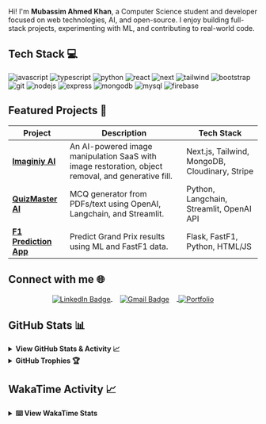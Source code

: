 Hi! I'm **Mubassim Ahmed Khan**, a Computer Science student and developer focused on web technologies, AI, and open-source. I enjoy building full-stack projects, experimenting with ML, and contributing to real-world code.

## Tech Stack 💻

<div>
<img src="https://img.shields.io/badge/JavaScript-323330?style=for-the-badge&logo=javascript&logoColor=F7DF1E" alt="javascript"/>
<img src="https://img.shields.io/badge/TypeScript-007ACC?style=for-the-badge&logo=typescript&logoColor=white" alt="typescript"/>
<img src="https://img.shields.io/badge/Python-FFD43B?style=for-the-badge&logo=python&logoColor=blue" alt="python"/>
<img src="https://img.shields.io/badge/React-20232A?style=for-the-badge&logo=react&logoColor=61DAFB" alt="react"/>
<img src="https://img.shields.io/badge/next%20js-000000?style=for-the-badge&logo=nextdotjs&logoColor=white" alt="next"/>
<img src="https://img.shields.io/badge/Tailwind_CSS-38B2AC?style=for-the-badge&logo=tailwind-css&logoColor=white" alt="tailwind"/> 
<img src="https://img.shields.io/badge/Bootstrap-563D7C?style=for-the-badge&logo=bootstrap&logoColor=white" alt="bootstrap"/>
<img src="https://img.shields.io/badge/GIT-E44C30?style=for-the-badge&logo=git&logoColor=white" alt="git"/>
<img src="https://img.shields.io/badge/Node%20js-339933?style=for-the-badge&logo=nodedotjs&logoColor=white" alt="nodejs"/>
<img src="https://img.shields.io/badge/Express%20js-000000?style=for-the-badge&logo=express&logoColor=white" alt="express"/>
<img src="https://img.shields.io/badge/MongoDB-4EA94B?style=for-the-badge&logo=mongodb&logoColor=white" alt="mongodb"/>
<img src="https://img.shields.io/badge/MySQL-005C84?style=for-the-badge&logo=mysql&logoColor=white" alt="mysql"/>
<img src="https://img.shields.io/badge/firebase-ffca28?style=for-the-badge&logo=firebase&logoColor=black" alt="firebase"/>
</div>

## Featured Projects 🚀

| Project                                                                     | Description                                                                                        | Tech Stack                                     |
| --------------------------------------------------------------------------- | -------------------------------------------------------------------------------------------------- | ---------------------------------------------- |
| [**Imaginiy AI**](https://github.com/Mubassim-Khan/Imaginiy-AI)             | An AI-powered image manipulation SaaS with image restoration, object removal, and generative fill. | Next.js, Tailwind, MongoDB, Cloudinary, Stripe |
| [**QuizMaster AI**](https://github.com/Mubassim-Khan/QuizMaster-AI)         | MCQ generator from PDFs/text using OpenAI, Langchain, and Streamlit.                               | Python, Langchain, Streamlit, OpenAI API       |
| [**F1 Prediction App**](https://github.com/Mubassim-Khan/F1-Prediction-App) | Predict Grand Prix results using ML and FastF1 data.                                               | Flask, FastF1, Python, HTML/JS                 |

## Connect with me 🌐

<div align="center">
  <a href="https://www.linkedin.com/in/mubassim" target="_blank">
    <img align="center" src="https://img.shields.io/badge/Mubassim Ahmed Khan-LinkedIn-blue?style=for-the-badge&logo=linkedin&logoColor=white" alt="LinkedIn Badge"/>
  </a>
   <a href="mailto:mubassimkhan@gmail.com" target="_blank">
    <img align="center" style="margin-right: 15px; margin-left: 15px;" src="https://img.shields.io/badge/mubassimkhan%40gmail.com-Gmail-red?style=for-the-badge&logo=gmail&logoColor=red" alt="Gmail Badge"/>
  </a>
  <a href="https://www.mubassim.vercel.app" target="_blank">
    <img align="center" src="https://img.shields.io/badge/Portfolio-255E63?style=for-the-badge&logo=About.me&logoColor=white" alt="Portfolio" />
  </a>
</div>

## GitHub Stats 📊

<details>
  <summary><strong>View GitHub Stats & Activity 📈</strong></summary>

  <div align="right">
    <img src="https://raw.githubusercontent.com/MicaelliMedeiros/micaellimedeiros/master/image/computer-illustration.png" width="300" alt="Computer illustration">
  </div>

  <br/>

![Mubassim's GitHub stats](https://readme-stats-personal.vercel.app/api?username=Mubassim-Khan&show_icons=true&theme=radical&hide_border=true&rank_icon=percentile&count_private=true&include_all_commits=true)

![Top Langs](https://readme-stats-personal.vercel.app/api/top-langs/?username=Mubassim-Khan&layout=compact&theme=radical&hide_border=true&langs_count=15&include_all_commits=true&count_private=true)

<!-- Commit Streak -->
<a>
  <img align="center" width="100%" style="display: block; margin-bottom: 20px;" src="https://m-readme-streak-stats.vercel.app?user=Mubassim-Khan&theme=radical&hide_border=true" alt="Commit streak"/>
</a>

<!-- Badges -->
<p align="center">
  <img src="https://wakatime.com/badge/user/018c4489-8a75-4389-9ae8-bb9fac5c0aae.svg" alt="Wakatime badge" /> • 
  <img src="https://komarev.com/ghpvc/?username=Mubassim-Khan&label=Profile%20views&color=0e75b6&style=flat" alt="Profile views" /> • 
  <img alt="Followers" src="https://img.shields.io/github/followers/Mubassim-Khan?label=Followers&style=social"> •  
  <img src="https://img.shields.io/github/stars/Mubassim-Khan?label=Stars" alt="Total Stars">
</p>

</details>

<details>
  <summary><strong>GitHub Trophies 🏆</strong></summary>

[![Mubassim's Tropies](https://github-profile-trophy.vercel.app/?username=Mubassim-Khan&theme=radical&row=1&no-frame=true&margin-w=10&margin-h=15)](https://github.com/Mubassim-Khan)

</details>

## WakaTime Activity 📈

<details>
  <summary><strong>⌨️ View WakaTime Stats</strong></summary>
  
<!--START_SECTION:waka-->

```txt
From: 06 December 2023 - To: 11 August 2025

Total Time: 631 hrs 55 mins

TypeScript    193 hrs 12 mins ███████▓░░░░░░░░░░░░░░░░░   30.20 %
JavaScript    169 hrs 42 mins ██████▓░░░░░░░░░░░░░░░░░░   26.53 %
Python        143 hrs 31 mins █████▓░░░░░░░░░░░░░░░░░░░   22.43 %
CSS           39 hrs 39 mins  █▓░░░░░░░░░░░░░░░░░░░░░░░   06.20 %
Markdown      23 hrs 32 mins  █░░░░░░░░░░░░░░░░░░░░░░░░   03.68 %
```

<!--END_SECTION:waka-->

</details>

